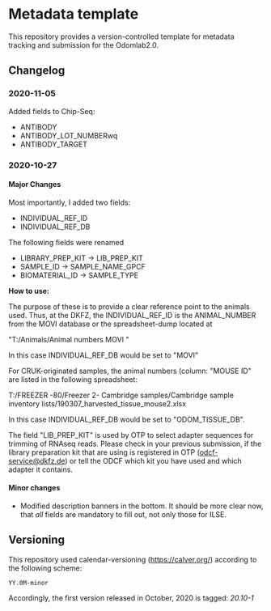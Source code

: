 # Metadata template

This repository provides a version-controlled template for metadata tracking and submission for the Odomlab2.0.

## Changelog


### 2020-11-05

Added fields to Chip-Seq: 

 - ANTIBODY
 - ANTIBODY_LOT_NUMBERwq
 - ANTIBODY_TARGET
  


### 2020-10-27

#### Major Changes
Most importantly, I added two fields:
  - INDIVIDUAL_REF_ID
  - INDIVIDUAL_REF_DB

The following fields were renamed
  - LIBRARY_PREP_KIT -> LIB_PREP_KIT
  - SAMPLE_ID -> SAMPLE_NAME_GPCF
  - BIOMATERIAL_ID -> SAMPLE_TYPE


**How to use:**

The purpose of these is to provide a clear reference point to the
animals used. Thus, at the DKFZ, the INDIVIDUAL_REF_ID is the
ANIMAL_NUMBER from the MOVI database or the spreadsheet-dump located at

"T:/Animals/Animal numbers MOVI "

In this case INDIVIDUAL_REF_DB would be set to "MOVI"

For CRUK-originated samples, the animal numbers (column: "MOUSE ID" are
listed in the following spreadsheet:

T:/FREEZER -80/Freezer 2- Cambridge samples/Cambridge sample inventory
lists/190307_harvested_tissue_mouse2.xlsx

In this case INDIVIDUAL_REF_DB would be set to "ODOM_TISSUE_DB".


The field "LIB_PREP_KIT" is used by OTP to select adapter sequences for trimming of RNAseq reads.
Please check in your previous submission, if the library preparation kit that are using is registered in OTP (odcf-service@dkfz.de) or tell the ODCF
which kit you have used and which adapter it contains.

#### Minor changes
 -  Modified description banners in the bottom. It should be more clear now, that *all* fields are mandatory to fill
out, not only those for ILSE.


## Versioning

This repository used calendar-versioning (https://calver.org/) according to the following scheme:

`YY.0M-minor`

Accordingly, the first version released in October, 2020 is tagged: *20.10-1*
